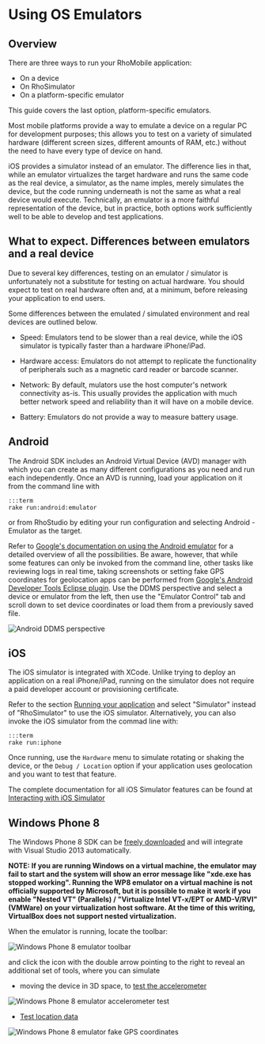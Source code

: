 # Using OS Emulators

## Overview

There are three ways to run your RhoMobile application:

* On a device
* On RhoSimulator
* On a platform-specific emulator

This guide covers the last option, platform-specific emulators.

Most mobile platforms provide a way to emulate a device on a regular PC for development purposes; this allows you to test on a variety of simulated hardware (different screen sizes, different amounts of RAM, etc.) without the need to have every type of device on hand.

iOS provides a simulator instead of an emulator. The difference lies in that, while an emulator virtualizes the target hardware and runs the same code as the real device, a simulator, as the name imples, merely simulates the device, but the code running underneath is not the same as what a real device would execute. Technically, an emulator is a more faithful representation of the device, but in practice, both options work sufficiently well to be able to develop and test applications.


## What to expect. Differences between emulators and a real device

Due to several key differences, testing on an emulator / simulator is unfortunately not a substitute for testing on actual hardware. You should expect to test on real hardware often and, at a minimum, before releasing your application to end users.

Some differences between the emulated / simulated environment and real devices are outlined below.

* Speed: Emulators tend to be slower than a real device, while the iOS simulator is typically faster than a hardware iPhone/iPad.

* Hardware access: Emulators do not attempt to replicate the functionality of peripherals such as a magnetic card reader or barcode scanner.

* Network: By default, mulators use the host computer's network connectivity as-is. This usually provides the application with much better network speed and reliability than it will have on a mobile device.

* Battery: Emulators do not provide a way to measure battery usage.


## Android

The Android SDK includes an Android Virtual Device (AVD) manager with which you can create as many different configurations as you need and run each independently. Once an AVD is running, load your application on it from the command line with

	:::term
	rake run:android:emulator

or from RhoStudio by editing your run configuration and selecting Android - Emulator as the target.

Refer to [Google's documentation on using the Android emulator](http://developer.android.com/tools/devices/emulator.html) for a detailed overview of all the possibilities. Be aware, however, that while some features can only be invoked from the command line, other tasks like reviewing logs in real time, taking screenshots or setting fake GPS coordinates for geolocation apps can be performed from [Google's Android Developer Tools Eclipse plugin](http://developer.android.com/sdk/index.html). Use the DDMS perspective and select a device or emulator from the left, then use the "Emulator Control" tab and scroll down to set device coordinates or load them from a previously saved file.

<img src="https://s3.amazonaws.com/docs.tau-technologies.com/images/guide/using_emulators/ddms.png" alt="Android DDMS perspective" />


## iOS

The iOS simulator is integrated with XCode. Unlike trying to deploy an application on a real iPhone/iPad, running on the simulator does not require a paid developer account or provisioning certificate.

Refer to the section [Running your application](creating_a_project#running-your-application) and select "Simulator" instead of "RhoSimulator" to use the iOS simulator. Alternatively, you can also invoke the iOS simulator from the commad line with:

	:::term
	rake run:iphone

Once running, use the `Hardware` menu to simulate rotating or shaking the device, or the `Debug / Location` option if your application uses geolocation and you want to test that feature.

The complete documentation for all iOS Simulator features can be found at [Interacting with iOS Simulator](http://developer.apple.com/library/ios/documentation/IDEs/Conceptual/iOS_Simulator_Guide/InteractingwiththeiOSSimulator/InteractingwiththeiOSSimulator.html#//apple_ref/doc/uid/TP40012848-CH3-SW1)

## Windows Phone 8

The Windows Phone 8 SDK can be [freely downloaded](https://dev.windowsphone.com/en-us/downloadsdk) and will integrate with Visual Studio 2013 automatically.

**NOTE: If you are running Windows on a virtual machine, the emulator may fail to start and the system will show an error message like "xde.exe has stopped working". Running the WP8 emulator on a virtual machine is not officially supported by Microsoft, but it is possible to make it work if you enable "Nested VT" (Parallels) / "Virtualize Intel VT-x/EPT or AMD-V/RVI" (VMWare) on your virtualization host software. At the time of this writing, VirtualBox does not support nested virtualization.**

When the emulator is running, locate the toolbar:

<img src="https://s3.amazonaws.com/docs.tau-technologies.com/images/guide/using_emulators/toolbar.png" alt="Windows Phone 8 emulator toolbar" />

and click the icon with the double arrow pointing to the right to reveal an additional set of tools, where you can simulate

* moving the device in 3D space, to [test the accelerometer](http://msdn.microsoft.com/en-us/library/windowsphone/develop/hh202936(v=vs.105).aspx)

<img src="https://s3.amazonaws.com/docs.tau-technologies.com/images/guide/using_emulators/accelerometer.png" alt="Windows Phone 8 emulator accelerometer test" />

* [Test location data](http://msdn.microsoft.com/en-us/library/windowsphone/develop/hh202933(v=vs.105).aspx)

<img src="https://s3.amazonaws.com/docs.tau-technologies.com/images/guide/using_emulators/location.png" alt="Windows Phone 8 emulator fake GPS coordinates" />
